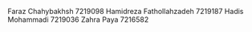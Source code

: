 Faraz Chahybakhsh 7219098
Hamidreza Fathollahzadeh 7219187
Hadis Mohammadi 7219036
Zahra Paya 7216582
